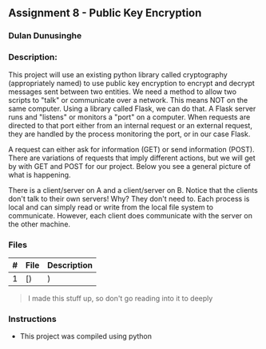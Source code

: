 ## Assignment 8 - Public Key Encryption
### Dulan Dunusinghe
### Description:
This project will use an existing python library called cryptography (appropriately named) to use public key encryption to encrypt and decrypt messages sent between two entities. We need a method to allow two scripts to "talk" or communicate over a network. This means NOT on the same computer. Using a library called Flask, we can do that. A Flask server runs and "listens" or monitors a "port" on a computer. When requests are directed to that port either from an internal request or an external request, they are handled by the process monitoring the port, or in our case Flask.

A request can either ask for information (GET) or send information (POST). There are variations of requests that imply different actions, but we will get by with GET and POST for our project. Below you see a general picture of what is happening.

There is a client/server on A and a client/server on B. Notice that the clients don't talk to their own servers! Why? They don't need to. Each process is local and can simply read or write from the local file system to communicate. However, each client does communicate with the server on the other machine.
### Files

|   #   | File                       | Description                                                |
| :---: | -------------------------- | ---------------------------------------------------------- |
|   1   | [)     | )                                             |

>I made this stuff up, so don't go reading into it to deeply


### Instructions

- This project was compiled using python


